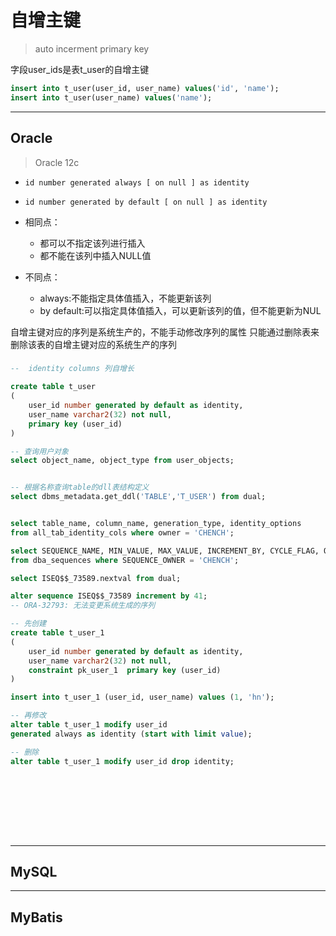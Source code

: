 # 自增主键
> auto incerment primary key

字段user_ids是表t_user的自增主键
```sql
insert into t_user(user_id, user_name) values('id', 'name');
insert into t_user(user_name) values('name');
```
---
## Oracle
> Oracle 12c

- `id number generated always [ on null ] as identity`
- `id number generated by default [ on null ] as identity`


- 相同点：
    - 都可以不指定该列进行插入
    - 都不能在该列中插入NULL值
- 不同点：
    - always:不能指定具体值插入，不能更新该列
    - by default:可以指定具体值插入，可以更新该列的值，但不能更新为NUL

自增主键对应的序列是系统生产的，不能手动修改序列的属性
只能通过删除表来删除该表的自增主键对应的系统生产的序列
###
```sql
--  identity columns 列自增长

create table t_user
(
    user_id number generated by default as identity,
    user_name varchar2(32) not null,
    primary key (user_id)
)

-- 查询用户对象
select object_name, object_type from user_objects;


-- 根据名称查询table的dll表结构定义
select dbms_metadata.get_ddl('TABLE','T_USER') from dual;


select table_name, column_name, generation_type, identity_options
from all_tab_identity_cols where owner = 'CHENCH';

select SEQUENCE_NAME, MIN_VALUE, MAX_VALUE, INCREMENT_BY, CYCLE_FLAG, ORDER_FLAG, CACHE_SIZE, LAST_NUMBER
from dba_sequences where SEQUENCE_OWNER = 'CHENCH';

select ISEQ$$_73589.nextval from dual;

alter sequence ISEQ$$_73589 increment by 41;
-- ORA-32793: 无法变更系统生成的序列

-- 先创建
create table t_user_1
(
    user_id number generated by default as identity,
    user_name varchar2(32) not null,
    constraint pk_user_1  primary key (user_id)
)

insert into t_user_1 (user_id, user_name) values (1, 'hn');

-- 再修改
alter table t_user_1 modify user_id
generated always as identity (start with limit value);

-- 删除
alter table t_user_1 modify user_id drop identity;










```




---
## MySQL

---
## MyBatis


